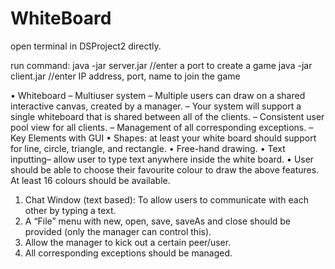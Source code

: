 # WhiteBoard

open terminal in DSProject2 directly.

run command:
java -jar server.jar         //enter a port to create a game
java -jar client.jar         //enter IP address, port, name to join the game


• Whiteboard – Multiuser system
– Multiple users can draw on a shared interactive canvas, created by a manager.
– Your system will support a single whiteboard that is shared between all of the
clients.
– Consistent user pool view for all clients.
– Management of all corresponding exceptions.
– Key Elements with GUI
• Shapes: at least your white board should support for line, circle, triangle, and
rectangle.
• Free-hand drawing.
• Text inputting– allow user to type text anywhere inside the white board.
• User should be able to choose their favourite colour to draw the above features. At
least 16 colours should be available.

1. Chat Window (text based): To allow users to communicate with each
other by typing a text.
2. A “File” menu with new, open, save, saveAs and close should be
provided (only the manager can control this).
3. Allow the manager to kick out a certain peer/user.
4. All corresponding exceptions should be managed.
